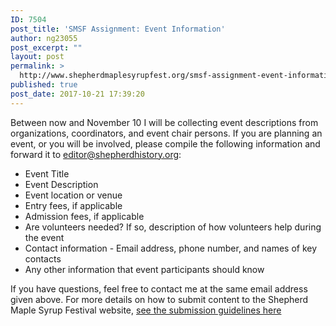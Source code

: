 ```yaml
---
ID: 7504
post_title: 'SMSF Assignment: Event Information'
author: ng23055
post_excerpt: ""
layout: post
permalink: >
  http://www.shepherdmaplesyrupfest.org/smsf-assignment-event-information
published: true
post_date: 2017-10-21 17:39:20
---
```

<div>Between now and November 10 I will be collecting event descriptions from organizations, coordinators, and event chair persons. If you are planning an event, or you will be involved, please compile the following information and forward it to <a href="mailto:editor@shepherdhistory.org">editor@shepherdhistory.org</a>:
<div>
<ul>
 	<li>Event Title</li>
 	<li>Event Description</li>
 	<li>Event location or venue</li>
 	<li>Entry fees, if applicable</li>
 	<li>Admission fees, if applicable</li>
 	<li>Are volunteers needed? If so, description of how volunteers help during the event</li>
 	<li>Contact information - Email address, phone number, and names of key contacts</li>
 	<li>Any other information that event participants should know</li>
</ul>
</div>
</div>
<div>If you have questions, feel free to contact me at the same email address given above. For more details on how to submit content to the Shepherd Maple Syrup Festival website, <a href="http://www.shepherdmaplesyrupfest.org/submissions-to-the-shepherd-maple-syrup-festival-website">see the submission guidelines here</a></div>